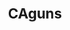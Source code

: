 ---
title: CAguns
crosslinks:
- ar15
- gundeals
- guns
- Firearms
- autotldr
- progun
- Gunsforsale
- ak47
- cagunexchange
- changemyview
- '2014'
- legaladvice
- uncensorednews
- Knife_Swap
- CCW
- The_Donald_CA
- sanfrancisco
- QuotesPorn
- RightwingLGBT
- Sovereigncitizen
---